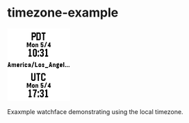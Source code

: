 # timezone-example

![screenshot](screenshots/screenshot.png)

Exaxmple watchface demonstrating using the local timezone.
